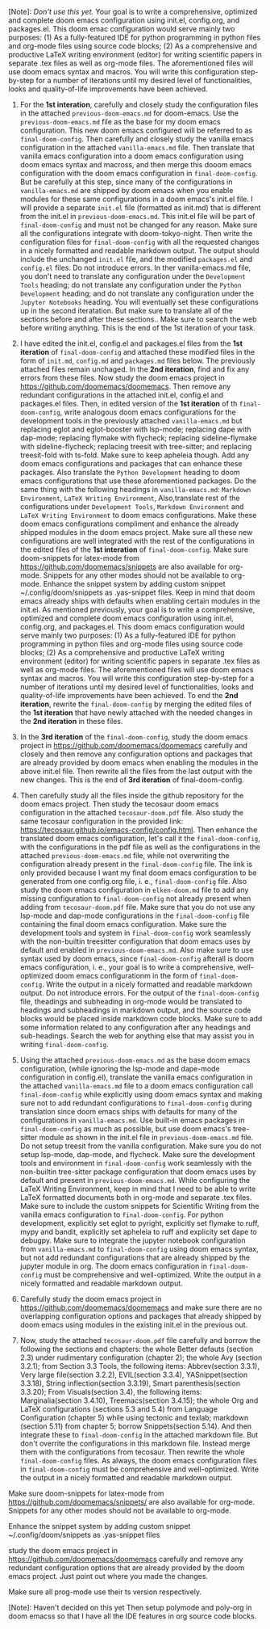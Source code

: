 [Note]: _Don't use this yet._ Your goal is to write a comprehensive, optimized and complete doom emacs configuration using init.el, config.org, and packages.el. This doom emac configuration would serve mainly two purposes: (1) As a fully-featured IDE for python programming in python files and org-mode files using source code blocks; (2) As a comprehensive and productive LaTeX writing environment (editor) for writing scientific papers in separate .tex files as well as org-mode files. The aforementioned files will use doom emacs syntax and macros. You will write this configuration step-by-step for a number of iterations until my desired level of functionalities, looks and quality-of-life improvements have been achieved.

1. For the **1st interation**, carefully and closely study the configuration files in the attached `previous-doom-emacs.md` for doom-emacs. Use the `previous-doom-emacs.md` file as the base for my doom emacs configuration. This new doom emacs configured will be referred to as `final-doom-config`. Then carefully and closely study the vanilla emacs configuration in the attached `vanilla-emacs.md` file. Then translate that vanilla emacs configuration into a doom emacs configuration using doom emacs syntax and macross, and then merge this dooom emacs configuration with the doom emacs configuration in `final-doom-config`. But be carefully at this step, since many of the configurations in `vanilla-emacs.md` are shipped by doom emacs when you enable modules for these same configurations in a doom emacs's init.el file. I will provide a separate `init.el` file (formatted as init.md) that is different from the init.el in `previous-doom-emacs.md`. This init.el file will be part of `final-doom-config` and must not be changed for any reason. Make sure all the configurations integrate with doom-tokyo-night. Then write the configuration files for `final-doom-config` with all the requested changes in a nicely formatted and readable markdown output. The output should include the unchanged `init.el` file, and the modified `packages.el` and `config.el` files. Do not introduce errors. In ther vanilla-emacs.md file, you don't need to translate any configuration under the `Development Tools` heading; do not translate any configuration under the `Python Development` heading; and do not translate any configuration under the `Jupyter Notebooks` heading. You will eventually set these configurations up in the second iteratation. But make sure to translate all of the sections before and after these sections.. Make sure to search the web before writing anything. This is the end of the 1st iteration of your task.

2. I have edited the init.el, config.el and packages.el files from the **1st iteration** of `final-doom-config` and attached these modified files in the form of `init.md`, `config.md` and `packages.md` files below. The previously attached files remain unchaged. In the **2nd iteration**, find and fix any errors from these files. Now study the doom emacs project in https://github.com/doomemacs/doomemacs. Then remove any redundant configurations in the attached init.el, config.el and packages.el files. Then, in edited version of the **1st iteration** of th `final-doom-config`, write analogous doom emacs configurations for the development tools in the previously attached `vanilla-emacs.md` but replacing eglot and eglot-booster with lsp-mode; replacing dape with dap-mode; replacing flymake with flycheck; replacing sideline-flymake with sideline-flycheck; replacing treesit with tree-sitter; and replacing treesit-fold with ts-fold. Make sure to keep apheleia though. Add any doom emacs configurations and packages that can enhance these packages. Also translate the `Python Development` heading to doom emacs configurations that use these aforementioned packages. Do the same thing with the following headings in `vanilla-emacs.md`: `Markdown Environment`, `LaTeX Writing Environment`, Also,translate rest of the configurations under `Development Tools`, `Markdown Environment` and `LaTeX Writing Environment` to doom emacs configurations. Make these doom emacs configurations compliment and enhance the already shipped modules in the doom emacs project. Make sure all these new configurations are well integrated with the rest of the configurations in the edited files of the **1st interation** of `final-doom-config`. Make sure doom-snippets for latex-mode from https://github.com/doomemacs/snippets are also available for org-mode. Snippets for any other modes should not be available to org-mode. Enhance the snippet system by adding custom snippet ~/.config/doom/snippets as .yas-snippet files. Keep in mind that doom emacs already ships with defaults when enabling certain modules in the init.el. As mentioned previously, your goal is to write a comprehensive, optimized and complete doom emacs configuration using init.el, config.org, and packages.el. This doom emacs configuration would serve mainly two purposes: (1) As a fully-featured IDE for python programming in python files and org-mode files using source code blocks; (2) As a comprehensive and productive LaTeX writing environment (editor) for writing scientific papers in separate .tex files as well as org-mode files. The aforementioned files will use doom emacs syntax and macros. You will write this configuration step-by-step for a number of iterations until my desired level of functionalities, looks and quality-of-life improvements have been achieved. To end the **2nd iteration**, rewrite the `final-doom-config` by merging the edited files of the **1st iteration** that have newly attached with the needed changes in the **2nd iteration** in these files.

3. In the **3rd iteration** of the `final-doom-config`, study the doom emacs project in https://github.com/doomemacs/doomemacs carefully and closely and then remove any configuration options and packages that are already provided by doom emacs when enabling the modules in the above init.el file. Then rewrite all the files from the last output with the new changes. This is the end of **3rd iteration** of final-doom-config.

4. Then carefully study all the files inside the github repository for the doom emacs project. Then study the tecosaur doom emacs configuration in the attached `tecosaur-doom.pdf` file. Also study the same tecosaur configuration in the provided link: https://tecosaur.github.io/emacs-config/config.html. Then enhance the translated doom emacs configuration, let's call it the `final-doom-config`, with the configurations in the pdf file as well as the configurations in the attached `previous-doom-emacs.md` file, while not overwriting the configuration already present in the `final-doom-config` file. The link is only provided because I want my final doom emacs configuration to be generated from one config.org file, i. e., `final-doom-config` file. Also study the doom emacs configuration in `elken-doom.md` file to add any missing configuration to `final-doom-config` not already present when adding from `tecosaur-doom.pdf` file. Make sure that you do not use any lsp-mode and dap-mode configurations in the `final-doom-config` file containing the final doom emacs configuration. Make sure the development tools and system in `final-doom-config` work seamlessly with the non-builtin treesitter configuration that doom emacs uses by default and enabled in `previous-doom-emacs.md`. Also make sure to use syntax used by doom emacs, since `final-doom-config` afterall is doom emacs configuration, i. e., your goal is to write a comprehensive, well-optimized doom emacs configurationm in the form of `final-doom-config`. Write the output in a nicely formatted and readable markdown output. Do not introduce errors. For the output of the `final-doom-config` file, theadings and subheading in org-mode would be translated to headings and subheadings in markdown output, and the source code blocks would be placed inside markdown code blocks. Make sure to add some information related to any configuration after any headings and sub-headings. Search the web for anything else that may assist you in writing `final-doom-config`.

5. Using the attached `previous-doom-emacs.md` as the base doom emacs configuration, (while ignoring the lsp-mode and dape-mode configuration in config.el), translate the vanilla emacs configuration in the attached `vanilla-emacs.md` file to a doom emacs configuration call `final-doom-config` while explicitly using doom emacs syntax and making sure not to add redundant configurations to `final-doom-config` during translation since doom emacs ships with defaults for many of the configurations in `vanilla-emacs.md`. Use built-in emacs packages in `final-doom-config` as much as possible, but use doom emacs's tree-sitter module as shown in the init.el file in `previous-doom-emacs.md` file. Do not setup treesit from the vanilla configuration. Make sure you do not setup lsp-mode, dap-mode, and flycheck. Make sure the development tools and environment in `final-doom-config` work seamlessly with the non-builtin tree-sitter package configuration that doom emacs uses by default and present in `previous-doom-emacs.md`. While configuring the LaTeX Writing Environment, keep in mind that I need to be able to write LaTeX formatted documents both in org-mode and separate .tex files. Make sure to include the custom snippets for Scientific Writing from the vanilla emacs configuration to `final-doom-config`. For python development, explicitly set eglot to pyright, explicitly set flymake to ruff, mypy and bandit, explicitly set apheleia to ruff and explicity set dape to debugpy. Make sure to integrate the jupyter notebook configuration from `vanilla-emacs.md` to `final-doom-config` using doom emacs syntax, but not add redundant configurations that are already shipped by the jupyter module in org. The doom emacs configuration in `final-doom-config` must be comprehensive and well-optimized. Write the output in a nicely formatted and readable markdown output.

6. Carefully study the doom emacs project in <https://github.com/doomemacs/doomemacs> and make sure there are no overlapping configuration options and packages that already shipped by doom emacs using modules in the existing init.el in the previous out.

7. Now, study the attached `tecosaur-doom.pdf` file carefully and borrow the following the sections and chapters: the whole Better defauts (section 2.3) under rudimentary configuration (chapter 2); the whole Avy (section 3.2.1); from Section 3.3 Tools, the following items: Abbrev(section 3.3.1), Very large file(section 3.2.2), EVIL(section 3.3.4), YASnippet(section 3.3.18), String inflection(section 3.3.19), Smart parenthesis(section 3.3.20); From Visuals(section 3.4), the following items: Marginalia(section 3.4.10), Treemacs(section 3.4.15); the whole Org and LaTeX configurations (sections 5.3 and 5.4) from Language Configuration (chapter 5) while using tectonic and texlab; markdown (section 5.11) from chapter 5; borrow Snippets(section 5.14). And then integrate these to `final-doom-config` in the attached markdown file. But don't overrite the configurations in this markdown file. Instead merge them with the configurations from tecosaur. Then rewrite the whole `final-doom-config` files. As always, the doom emacs configuration files in `final-doom-config` must be comprehensive and well-optimized. Write the output in a nicely formatted and readable markdown output.

Make sure doom-snippets for latex-mode from <https://github.com/doomemacs/snippets/> are also available for org-mode. Snippets for any other modes should not be available to org-mode.

Enhance the snippet system by adding custom snippet ~/.config/doom/snippets as .yas-snippet files

study the doom emacs project in <https://github.com/doomemacs/doomemacs> carefully and remove any redundant configuration options that are already provided by the doom emacs project. Just point out where you made the changes.

Make sure all prog-mode use their ts version respectively.

[Note]: Haven't decided on this yet
Then setup polymode and poly-org in doom emacss so that I have all the IDE features in org source code blocks.
